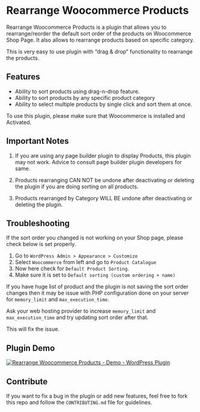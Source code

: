 # Rearrange Woocommerce Products

Rearrange Woocommerce Products is a plugin that allows you to rearrange/reorder the default sort order of the products on Woocommerce Shop Page. It also allows to rearrange products based on specific category.

This is very easy to use plugin with “drag & drop” functionality to rearrange the products.

## Features

- Ability to sort products using drag-n-drop feature.
- Ability to sort products by any specific product category
- Ability to select multiple products by single click and sort them at once.

To use this plugin, please make sure that Woocommerce is installed and Activated.

## Important Notes

1. If you are using any page builder plugin to display Products, this plugin may not work. Advice to consult page builder plugin developers for same.

2. Products rearranging CAN NOT be undone after deactivating or deleting the plugin if you are doing sorting on all products.

3. Products rearranged by Category WILL BE undone after deactivating or deleting the plugin.

## Troubleshooting

If the sort order you changed is not working on your Shop page, please check below is set properly.

1. Go to `WordPress Admin > Appearance > Customize`
2. Select `Woocommerce` from left and go to `Product Catalogue`
3. Now here check for `Default Product Sorting`.
4. Make sure it is set to `Default sorting (custom ordering + name)`

If you have huge list of product and the plugin is not saving the sort order changes then it may be issue with PHP configuration done on your server for `memory_limit` and `max_execution_time`.

Ask your web hosting provider to increase `memory_limit` and `max_execution_time` and try updating sort order after that.

This will fix the issue.

## Plugin Demo

[![Rearrange Woocommerce Products - Demo - WordPress Plugin](https://img.youtube.com/vi/3JFmaoYjZyE/0.jpg)](https://www.youtube.com/watch?v=3JFmaoYjZyE "Rearrange Woocommerce Products (V3) - Demo - WordPress Plugin")

## Contribute

If you want to fix a bug in the plugin or add new features, feel free to fork this repo and follow the `CONTRIBUTING.md` file for guidelines.
